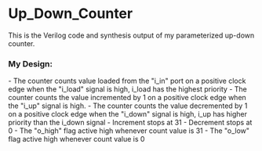 # Up_Down_Counter
This is the Verilog code and synthesis output of my parameterized up-down counter.

<h3>My Design:</h3>
 - The counter counts value loaded from the "i_in" port on a positive clock edge when the "i_load" signal is high, i_load has the highest priority
 - The counter counts the value incremented by 1 on a positive clock edge when the "i_up" signal is high.
 - The counter counts the value decremented by 1 on a positive clock edge when the "i_down" signal is high, i_up has higher priority than the i_down signal
 - Increment stops at 31
 - Decrement stops at 0
 - The "o_high" flag active high whenever count value is 31
 - The "o_low" flag active high whenever count value is 0
